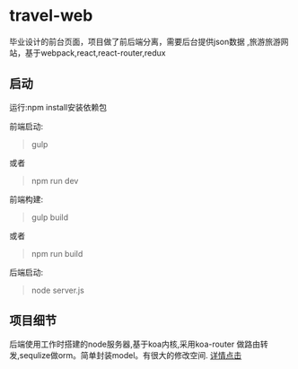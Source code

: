 # travel-web
毕业设计的前台页面，项目做了前后端分离，需要后台提供json数据
,旅游旅游网站，基于webpack,react,react-router,redux

## 启动
运行:npm install安装依赖包

前端启动:
> gulp

或者

> npm run dev

前端构建:
> gulp build

或者

> npm run build



后端启动:

> node server.js

## 项目细节
后端使用工作时搭建的node服务器,基于koa内核,采用koa-router
做路由转发,sequlize做orm。简单封装model。有很大的修改空间.
[详情点击](https://github.com/turingWu/travel-web/blob/master/docs/server.md)
